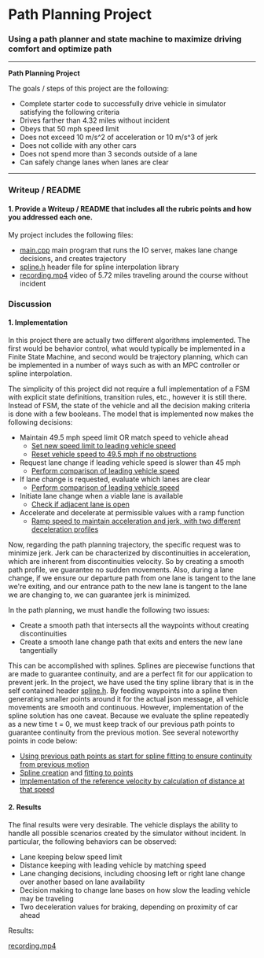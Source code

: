 # **Path Planning Project**

### Using a path planner and state machine to maximize driving comfort and optimize path

---

**Path Planning Project**

The goals / steps of this project are the following:

* Complete starter code to successfully drive vehicle in simulator satisfying the following criteria
 * Drives farther than 4.32 miles without incident
 * Obeys that 50 mph speed limit
 * Does not exceed 10 m/s^2 of acceleration or 10 m/s^3 of jerk
 * Does not collide with any other cars
 * Does not spend more than 3 seconds outside of a lane
 * Can safely change lanes when lanes are clear

[//]: # (Image References)

---

### Writeup / README

#### 1. Provide a Writeup / README that includes all the rubric points and how you addressed each one.

My project includes the following files:
* [main.cpp](../src/main.cpp) main program that runs the IO server, makes lane change decisions, and creates trajectory
* [spline.h](../src/spline.h) header file for spline interpolation library
* [recording.mp4](./recording.mp4) video of 5.72 miles traveling around the course without incident

### Discussion

#### 1. Implementation

In this project there are actually two different algorithms implemented.  The first would be behavior control, what would typically be implemented in a Finite State Machine, and second would be trajectory planning, which can be implemented in a number of ways such as with an MPC controller or spline interpolation.

The simplicity of this project did not require a full implementation of a FSM with explicit state definitions, transition rules, etc., however it is still there.  Instead of FSM, the state of the vehicle and all the decision making criteria is done with a few booleans.  The model that is implemented now makes the following decisions:
* Maintain 49.5 mph speed limit OR match speed to vehicle ahead
  * [Set new speed limit to leading vehicle speed](../src/main.cpp#L279)
  * [Reset vehicle speed to 49.5 mph if no obstructions](../src/main.cpp#L299)
* Request lane change if leading vehicle speed is slower than 45 mph
  * [Perform comparison of leading vehicle speed](../src/main.cpp#L281)
* If lane change is requested, evaluate which lanes are clear
  * [Perform comparison of leading vehicle speed](../src/main.cpp#L317)
* Initiate lane change when a viable lane is available
  * [Check if adjacent lane is open](../src/main.cpp#L344)
* Accelerate and decelerate at permissible values with a ramp function
  * [Ramp speed to maintain acceleration and jerk, with two different deceleration profiles](../src/main.cpp#L301)

Now, regarding the path planning trajectory, the specific request was to minimize jerk.  Jerk can be characterized by discontinuities in acceleration, which are inherent from discontinuities velocity.  So by creating a smooth path profile, we guarantee no sudden movements.  Also, during a lane change, if we ensure our departure path from one lane is tangent to the lane we're exiting, and our entrance path to the new lane is tangent to the lane we are changing to, we can guarantee jerk is minimized.

In the path planning, we must handle the following two issues:
* Create a smooth path that intersects all the waypoints without creating discontinuities
* Create a smooth lane change path that exits and enters the new lane tangentially

This can be accomplished with splines.  Splines are piecewise functions that are made to guarantee continuity, and are a perfect fit for our application to prevent jerk.  In the project, we have used the tiny spline library that is in the self contained header [spline.h](../src/spline.h).  By feeding waypoints into a spline then generating smaller points around it for the actual json message, all vehicle movements are smooth and continuous.  However, implementation of the spline solution has one caveat.  Because we evaluate the spline repeatedly as a new time t = 0, we must keep track of our previous path points to guarantee continuity from the previous motion.  See several noteworthy points in code below:
* [Using previous path points as start for spline fitting to ensure continuity from previous motion](../src/main.cpp#L406)
* [Spline creation](../src/main.cpp#L445) and [fitting to points](../src/main.cpp#L448)
* [Implementation of the reference velocity by calculation of distance at that speed](../src/main.cpp#L473)

#### 2. Results

The final results were very desirable.  The vehicle displays the ability to handle all possible scenarios created by the simulator without incident.  In particular, the following behaviors can be observed:
* Lane keeping below speed limit
* Distance keeping with leading vehicle by matching speed
* Lane changing decisions, including choosing left or right lane change over another based on lane availability
* Decision making to change lane bases on how slow the leading vehicle may be traveling
* Two deceleration values for braking, depending on proximity of car ahead

Results:

[recording.mp4](./recording.mp4)

